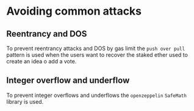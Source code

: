 # Avoiding common attacks

## Reentrancy and DOS

To prevent reentrancy attacks and DOS by gas limit the `push over pull` pattern is used when the users want to recover the staked ether used to create an idea o add a vote.

## Integer overflow and underflow

To prevent integer overflows and underflows the `openzeppelin` `SafeMath` library is used.

